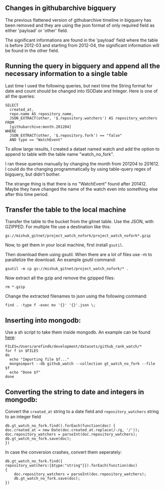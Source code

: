 ## Changes in githubarchive bigquery

The previous flattened version of githubarchive timeline in bigquery has been removed and they are using the json format of only required field as either 'payload' or 'other' field.

The significant informations are found in the 'payload' field where the table is before 2012-03 and starting from 2012-04, the significant information will be found in the other field.


## Running the query in bigquery and append all the necessary information to a single table

Last time I used the following queries, but next time the String format for date and count should be changed into ISODate and Integer. Here is one of all the queries:

```
SELECT
  created_at,
  repo.name AS repository_name,
  JSON_EXTRACT(other, '$.repository.watchers') AS repository_watchers
FROM
  [githubarchive:month.201204] 
WHERE
  JSON_EXTRACT(other, '$.repository.fork') == "false"
  AND type == "WatchEvent"
```

To allow large results, I created a dataet named watch and add the option to append to table with the table name "watch_no_fork".

I ran these queries manually by changing the month from 201204 to 201612. I could do the changing programmatically by using table-query regex of bigquery, but didn't bother. 

The strange thing is that there is no "WatchEvent" found after 201412. Maybe they have changed the name of the watch even into something else after this time period.

## Transfer the table to the local machine

Transfer the table to the bucket from the gitnet table. Use the JSON, with GZIPPED. For multiple file use a destination like this:

```
gs://mishuk_gitnet/project_watch_nofork/project_watch_nofork*.gzip
```

Now, to get them in your local machine, first install `gsutil`.

Then download them using gsutil. When there are a lot of files use -m to parallelize the download. An example gsutil command:

```
gsutil -m cp gs://mishuk_gitnet/project_watch_nofork/* .
```

Now extract all the gzip and remove the gzipped files:

```
rm *.gzip
```

Change the extracted filenames to json using the following command:

```
find . -type f -exec mv '{}' '{}'.json \; 
```

## Inserting into mongodb:
Use a sh script to take them inside mongodb. An example can be found [here](http://blog.syedarefinulhaque.com/my-mongodb-scratchpad/):

```
FILES=/Users/arefindk/development/datasets/github_rank_watch/*  
for f in $FILES  
do  
  echo "Importing file $f..."
  mongoimport --db github_watch --collection gt_watch_no_fork --file $f
  echo "Done $f"
done
```

## Converting the string to date and integers in mongodb:

Convert the `created_at` string to a date field and `repository_watchers` string to an integer field

```
db.gt_watch_no_fork.find().forEach(function(doc) { 
doc.created_at = new Date(doc.created_at.replace(/-/g, '/'));
doc.repository_watchers = parseInt(doc.repository_watchers);   
db.gt_watch_no_fork.save(doc);  
})
```

In case the conversion crashes, convert them seperately:
```
db.gt_watch_no_fork.find({  
repository_watchers:{$type:"string"}}).forEach(function(doc)  
{ 
    doc.repository_watchers = parseInt(doc.repository_watchers);
    db.gt_watch_no_fork.save(doc);  
})
```

